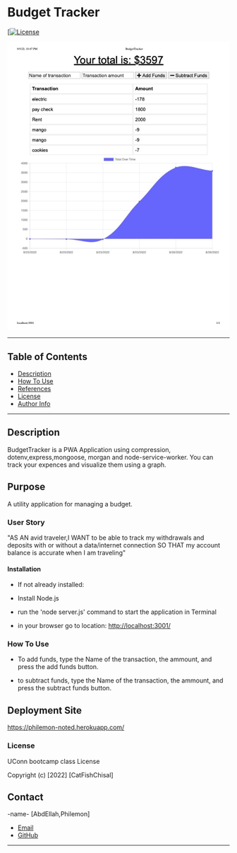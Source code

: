 # Budget Tracker

[[![License](https://img.shields.io/badge/License-Apache_2.0-blue.svg)](https://opensource.org/licenses/Apache-2.0)

![Project image](./public/images/BudgetTracker.jpg)

---

## Table of Contents

- [Description](#description)
- [How To Use](#how-to-use)
- [References](#references)
- [License](#license)
- [Author Info](#author-info)

---

## Description

BudgetTracker is a PWA Application using compression, dotenv,express,mongoose, morgan and node-service-worker. You can track your expences and visualize them using a graph.

## Purpose

A utility application for managing a budget.

### User Story

"AS AN avid traveler,I WANT to be able to track my withdrawals and deposits with or without a data/internet connection
SO THAT my account balance is accurate when I am traveling"

#### Installation

- If not already installed:

- Install Node.js

- run the 'node server.js' command to start the application in Terminal

- in your browser go to location: <http://localhost:3001/>

### How To Use

- To add funds, type the Name of the transaction, the ammount, and press the add funds button.

- to subtract funds, type the Name of the transaction, the ammount, and press the subtract funds button.

## Deployment Site

[https://philemon-noted.herokuapp.com/
](https://philemon-noted.herokuapp.com/)

### License

UConn bootcamp class License

Copyright (c) [2022] [CatFishChisal]

## Contact

-name- [AbdEllah,Philemon]

- [Email](:philemon.kirlles@gmail.com 'Email')
- [GitHub](https://github.com/PhilemonKirlles 'GitHub')

---

